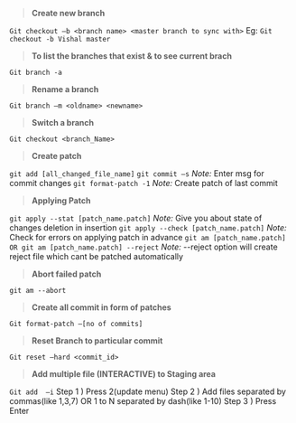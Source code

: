 
> **Create new branch**

```Git checkout –b <branch name> <master branch to sync with>```
Eg:
```Git checkout -b Vishal master```

> **To list the branches that exist & to see current brach**

```Git branch -a```

> **Rename a branch**

```Git branch –m <oldname> <newname>```

> **Switch a branch**

```Git checkout <branch_Name>```

> **Create patch**

```git add [all_changed_file_name]```
```git commit –s```
*Note:* Enter msg for commit changes
```git format-patch -1```
*Note:* Create patch of last commit

> **Applying Patch**

```git apply --stat [patch_name.patch]```
*Note:* Give you about state of changes deletion in insertion
```git apply --check [patch_name.patch]```
*Note:* Check for errors on applying patch in advance
```git am [patch_name.patch] OR git am [patch_name.patch] --reject```
*Note:* --reject option will create reject file which cant be patched automatically

> **Abort failed patch**

```git am --abort```

> **Create all commit in form of patches**

```Git format-patch –[no of commits]```

> **Reset Branch to particular commit**

```Git reset –hard <commit_id>```

> **Add multiple file (INTERACTIVE) to Staging area**

```Git add  –i```
Step 1 ) Press 2(update menu)
Step 2 ) Add files separated by commas(like 1,3,7) OR 1 to N separated by dash(like 1-10)
Step 3 ) Press Enter  
